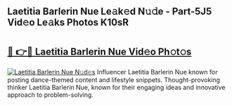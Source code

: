 ## Laetitia Barlerin Nue Le𝚊k𝚎d N𝚞𝚍e - Part-5J5 Vid𝚎o Le𝚊ks Photos K10sR

# <h2><a href="http://fb4x4p6.evod.top/?m=Laetitia+Barlerin+Nue">🔗 👉🔴 Laetitia Barlerin Nue Vid𝚎o Ph𝚘t𝚘s</a></h2>

[![Laetitia Barlerin Nue N𝚞d𝚎s](https://i.imgur.com/8V9OHl7.gif)](http://fb4x4p6.evod.top/?m=Laetitia+Barlerin+Nue)
Influencer Laetitia Barlerin Nue known for posting dance-themed content and lifestyle snippets. Thought-provoking thinker Laetitia Barlerin Nue, known for their engaging ideas and innovative approach to problem-solving. 
